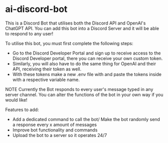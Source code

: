 # ai-discord-bot
This is a Discord Bot that utilises both the Discord API and OpenAI's ChatGPT API. You can add this bot into a Discord Server and it will be able to respond to any user! 

To utilise this bot, you must first complete the following steps:
- Go to the Discord Developer Portal and sign up to receive access to the Discord Developer portal, there you can receive your own custom token.
- Similarly, you will also have to do the same thing for OpenAI and their API, receiving their token as well.
- With these tokens make a new .env file with and paste the tokens inside with a respective variable name.

NOTE
Currently the Bot responds to every user's message typed in any server channel. You can alter the functions of the bot in your own way if you would like!

Features to add: 
- Add a dedicated command to call the bot/ Make the bot randomly send a response every x amount of messages 
- Improve bot functionality and commands
- Upload the bot to a server so it operates 24/7


